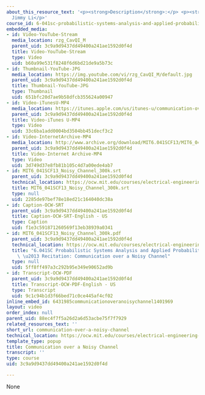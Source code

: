 ```yaml
---
about_this_resource_text: '<p><strong>Description</strong>:</p> <p><strong>Instructor</strong>:
  Jimmy Li</p>'
course_id: 6-041sc-probabilistic-systems-analysis-and-applied-probability-fall-2013
embedded_media:
- id: Video-YouTube-Stream
  media_location: rzg_CavQI_M
  parent_uid: 3c9a9d9437dd49400a241ae1592d0f4d
  title: Video-YouTube-Stream
  type: Video
  uid: b60a99e531f8248f6d6bd21de9a5b73c
- id: Thumbnail-YouTube-JPG
  media_location: https://img.youtube.com/vi/rzg_CavQI_M/default.jpg
  parent_uid: 3c9a9d9437dd49400a241ae1592d0f4d
  title: Thumbnail-YouTube-JPG
  type: Thumbnail
  uid: 651bfc20d7ae9b58dfcb355624a00947
- id: Video-iTunesU-MP4
  media_location: https://itunes.apple.com/us/itunes-u/communication-over-noisy-channel/id814580809?i=249378302
  parent_uid: 3c9a9d9437dd49400a241ae1592d0f4d
  title: Video-iTunes U-MP4
  type: Video
  uid: 33c6ba1add0004bd3504bb451decf3c2
- id: Video-InternetArchive-MP4
  media_location: http://www.archive.org/download/MIT6.041SCF13/MIT6_041SCF13_Noisy_Channel_300k.mp4
  parent_uid: 3c9a9d9437dd49400a241ae1592d0f4d
  title: Video-Internet Archive-MP4
  type: Video
  uid: 3d749d37e8fb81b105c4d7a00ede4ab7
- id: MIT6_041SCF13_Noisy_Channel_300k.srt
  parent_uid: 3c9a9d9437dd49400a241ae1592d0f4d
  technical_location: https://ocw.mit.edu/courses/electrical-engineering-and-computer-science/6-041sc-probabilistic-systems-analysis-and-applied-probability-fall-2013/unit-i/lecture-3/communication-over-a-noisy-channel/MIT6_041SCF13_Noisy_Channel_300k.srt
  title: MIT6_041SCF13_Noisy_Channel_300k.srt
  type: null
  uid: 2285de97bef78e18ed21c164040dc38a
- id: Caption-OCW-SRT
  parent_uid: 3c9a9d9437dd49400a241ae1592d0f4d
  title: Caption-OCW-SRT-English - US
  type: Caption
  uid: f1e3c591871260569f13eb38939a0341
- id: MIT6_041SCF13_Noisy_Channel_300k.pdf
  parent_uid: 3c9a9d9437dd49400a241ae1592d0f4d
  technical_location: https://ocw.mit.edu/courses/electrical-engineering-and-computer-science/6-041sc-probabilistic-systems-analysis-and-applied-probability-fall-2013/unit-i/lecture-3/communication-over-a-noisy-channel/MIT6_041SCF13_Noisy_Channel_300k.pdf
  title: "6.041SC Probabilistic Systems Analysis and Applied Probability, Fall 2013Transcript\
    \ \u2013 Recitation: Communication over a Noisy Channel"
  type: null
  uid: 5ff8ff497a3c292b95e349e90652ad9b
- id: Transcript-OCW-PDF
  parent_uid: 3c9a9d9437dd49400a241ae1592d0f4d
  title: Transcript-OCW-PDF-English - US
  type: Transcript
  uid: 9c1c94b1d3f66bed71c0ce445af4cf02
inline_embed_id: 6431985communicationoveranoisychannel1401969
layout: video
order_index: null
parent_uid: 88ec4f7f5a26d2a6d53acbe75f7f7929
related_resources_text: ''
short_url: communication-over-a-noisy-channel
technical_location: https://ocw.mit.edu/courses/electrical-engineering-and-computer-science/6-041sc-probabilistic-systems-analysis-and-applied-probability-fall-2013/unit-i/lecture-3/communication-over-a-noisy-channel
template_type: popup
title: Communication over a Noisy Channel
transcript: ''
type: course
uid: 3c9a9d9437dd49400a241ae1592d0f4d

---
```

None